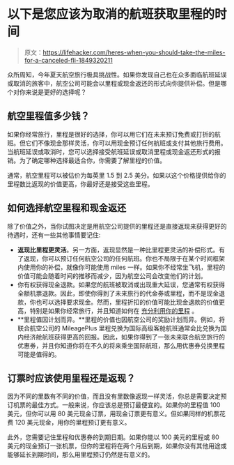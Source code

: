 # 以下是您应该为取消的航班获取里程的时间

> 原文：<https://lifehacker.com/heres-when-you-should-take-the-miles-for-a-canceled-fli-1849320211>

众所周知，今年夏天航空旅行极具挑战性。如果你发现自己也在众多面临航班延误或取消的旅客中，航空公司可能会以里程或现金返还的形式向你提供补偿。但是哪个对你来说是更好的选择呢？



## 航空里程值多少钱？

如果你经常旅行，里程是很好的选择，你可以用它们在未来预订免费或打折的航班。但它们不像现金那样灵活，你可以用现金预订任何航班或支付其他旅行费用。当航班延误或取消时，您可以选择接受航班延误或取消里程或现金返还形式的报销。为了确定哪种选择最适合你，你需要了解里程的价值。

通常，航空里程可以被估价为每英里 1.5 到 2.5 美分。如果以这个价格提供给你的里程数比返现的价值更高，你最好还是接受这些里程。

## **如何选择航空里程和现金返还**

除了价值之外，当你试图决定是用航空公司提供的里程还是直接返现来获得更好的待遇时，还有一些其他事情要记住:

*   **返现比里程更灵活**。另一方面，返现显然是一种比里程更灵活的补偿形式。有了返现，你可以预订任何航空公司的任何航班。你也不局限于在某个时间框架内使用你的补偿，就像你可能使用 miles 一样。如果你不经常坐飞机，里程的价值可能会随着时间的推移而减少，因为航空公司会改变他们的计划。
*   你有权获得现金退款。如果您的航班被取消或出现重大延误，您通常有权获得全额机票退款。因此，即使你得到了未来旅行的代金券或里程，而不是现金退款，你也可以选择要求现金。然而，里程折扣的价值可能比现金退款的价值更高，特别是如果你经常旅行，并且知道如何在 [充分利用你的里程](https://lifehacker.com/how-to-get-the-most-out-of-your-frequent-flyer-miles-1849193486) 。
*   **里程值因计划而异。**里程的价值也因航空公司的奖励计划而异。例如，将联合航空公司的 MileagePlus 里程兑换为国际高级客舱航班通常会比兑换为国内经济舱航班获得更高的回报。因此，如果你得到了一张未来联合航空旅行的优惠券，并且你知道你将在不久的将来乘坐国际航班，那么用优惠券兑换里程可能是值得的。

## 订票时应该使用里程还是返现？

因为不同的里数有不同的价值，而且没有里数像返现一样灵活，你总是需要决定预订机票的最佳方式。一般来说，你应该总是预订最便宜的。如果你的里程值 100 美元，但你可以用 80 美元现金订票，用现金订票更有意义。但如果同样的机票花费 120 美元现金，用你的里程预订更有意义。

此外，您需要记住里程和优惠券的到期日期。如果你能以 100 美元的里程或 80 美元的现金预订一张机票，但你的里程将在两个月后到期，如果你没有其他用途或能够延长到期时间，那么用里程预订仍然是有意义的。